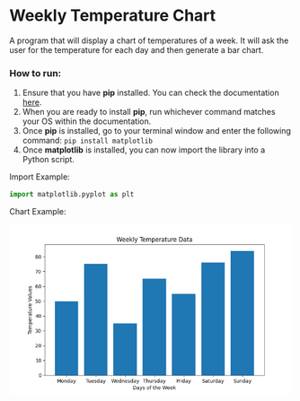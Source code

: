 # Weekly Temperature Chart

A program that will display a chart of temperatures of a week. It will ask the user for the temperature for each day and then generate a bar chart.

### How to run:
1. Ensure that you have **pip** installed. You can check the documentation <a href="https://pip.pypa.io/en/stable/installation/" target="_blank">here</a>.
2. When you are ready to install **pip**, run whichever command matches your OS within the documentation.
3. Once **pip** is installed, go to your terminal window and enter the following command: `pip install matplotlib`
4. Once **matplotlib** is installed, you can now import the library into a Python script.

Import Example:
```python
import matplotlib.pyplot as plt
```

Chart Example:
<p align="left">
    <img width="550" src="./assets/barchart.png" alt="bar chart" draggable="false">
</p>
